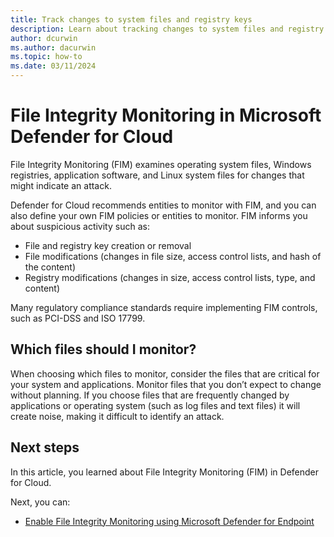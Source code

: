 ```yaml
---
title: Track changes to system files and registry keys
description: Learn about tracking changes to system files and registry keys with file integrity monitoring in Microsoft Defender for Cloud.
author: dcurwin
ms.author: dacurwin
ms.topic: how-to
ms.date: 03/11/2024
---
```

# File Integrity Monitoring in Microsoft Defender for Cloud

File Integrity Monitoring (FIM) examines operating system files, Windows registries, application software, and Linux system files for changes that might indicate an attack.

Defender for Cloud recommends entities to monitor with FIM, and you can also define your own FIM policies or entities to monitor. FIM informs you about suspicious activity such as:

- File and registry key creation or removal
- File modifications (changes in file size, access control lists, and hash of the content)
- Registry modifications (changes in size, access control lists, type, and content)

Many regulatory compliance standards require implementing FIM controls, such as PCI-DSS and ISO 17799.

## Which files should I monitor?

When choosing which files to monitor, consider the files that are critical for your system and applications. Monitor files that you don’t expect to change without planning. If you choose files that are frequently changed by applications or operating system (such as log files and text files) it will create noise, making it difficult to identify an attack.

## Next steps

In this article, you learned about File Integrity Monitoring (FIM) in Defender for Cloud.

Next, you can:

- [Enable File Integrity Monitoring using Microsoft Defender for Endpoint](file-integrity-monitoring-enable-defender-endpoint.md)
